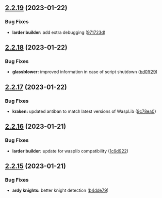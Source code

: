 ## [2.2.19](https://github.com/Torwent/wasp-free/compare/v2.2.18...v2.2.19) (2023-01-22)


### Bug Fixes

* **larder builder:** add extra debugging ([971723d](https://github.com/Torwent/wasp-free/commit/971723d133b21fe4534a8d17887b61d10b38a034))



## [2.2.18](https://github.com/Torwent/wasp-free/compare/v2.2.17...v2.2.18) (2023-01-22)


### Bug Fixes

* **glassblower:** improved information in case of script shutdown ([bd0ff29](https://github.com/Torwent/wasp-free/commit/bd0ff29dd60cc9810899ea2ed27a911674990e39))



## [2.2.17](https://github.com/Torwent/wasp-free/compare/v2.2.16...v2.2.17) (2023-01-22)


### Bug Fixes

* **kraken:** updated antiban to match latest versions of WaspLib ([9c78ea0](https://github.com/Torwent/wasp-free/commit/9c78ea0eda06ff5b36a463c5035bc1a9c5a178bd))



## [2.2.16](https://github.com/Torwent/wasp-free/compare/v2.2.15...v2.2.16) (2023-01-21)


### Bug Fixes

* **larder builder:** update for wasplib compatibility ([1c6d922](https://github.com/Torwent/wasp-free/commit/1c6d922d2d658695c794832fd982684b95f2844d))



## [2.2.15](https://github.com/Torwent/wasp-free/compare/v2.2.14...v2.2.15) (2023-01-21)


### Bug Fixes

* **ardy knights:** better knight detection ([b4dde79](https://github.com/Torwent/wasp-free/commit/b4dde7928bd8be0e5bc9269eb6eb7afb3ce3cb54))



